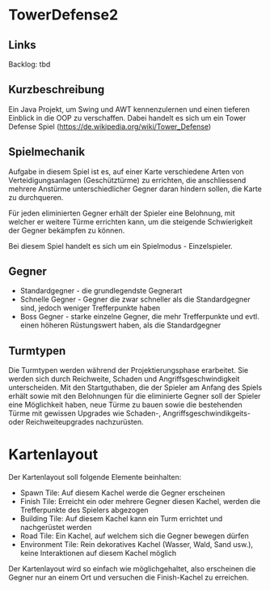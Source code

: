 # TowerDefense2

## Links

Backlog: tbd

## Kurzbeschreibung

Ein Java Projekt, um Swing und AWT kennenzulernen und einen tieferen Einblick in die OOP zu verschaffen.
Dabei handelt es sich um ein Tower Defense Spiel (https://de.wikipedia.org/wiki/Tower_Defense)

## Spielmechanik

Aufgabe in diesem Spiel ist es, auf einer Karte verschiedene Arten von Verteidigungsanlagen (Geschütztürme) zu errichten, die anschliessend mehrere Anstürme unterschiedlicher Gegner daran hindern sollen, die Karte zu durchqueren.

Für jeden eliminierten Gegner erhält der Spieler eine Belohnung, mit welcher er weitere Türme errichten kann, um die steigende Schwierigkeit der Gegner bekämpfen zu können.

Bei diesem Spiel handelt es sich um ein Spielmodus - Einzelspieler.

## Gegner

- Standardgegner - die grundlegendste Gegnerart 
- Schnelle Gegner - Gegner die zwar schneller als die Standardgegner sind, jedoch weniger Trefferpunkte haben
- Boss Gegner - starke einzelne Gegner, die mehr Trefferpunkte und evtl. einen höheren Rüstungswert haben, als die Standardgegner

## Turmtypen

Die Turmtypen werden während der Projektierungsphase erarbeitet. Sie werden sich durch Reichweite, Schaden und Angriffsgeschwindigkeit unterscheiden.
Mit den Startguthaben, die der Spieler am Anfang des Spiels erhält sowie mit den Belohnungen für die eliminierte Gegner soll der Spieler eine Möglichkeit haben, neue Türme zu bauen sowie die bestehenden Türme mit gewissen Upgrades wie Schaden-, Angriffsgeschwindikgeits- oder Reichweiteupgrades nachzurüsten.

# Kartenlayout

Der Kartenlayout soll folgende Elemente beinhalten:

- Spawn Tile: Auf diesem Kachel werde die Gegner erscheinen
- Finish Tile: Erreicht ein oder mehrere Gegner diesen Kachel, werden die Trefferpunkte des Spielers abgezogen
- Building Tile: Auf diesem Kachel kann ein Turm errichtet und nachgerüstet werden
- Road Tile: Ein Kachel, auf welchem sich die Gegner bewegen dürfen
- Environment Tile: Rein dekoratives Kachel (Wasser, Wald, Sand usw.), keine Interaktionen auf diesem Kachel möglich

Der Kartenlayout wird so einfach wie möglichgehaltet, also erscheinen die Gegner nur an einem Ort und versuchen die Finish-Kachel zu erreichen.

